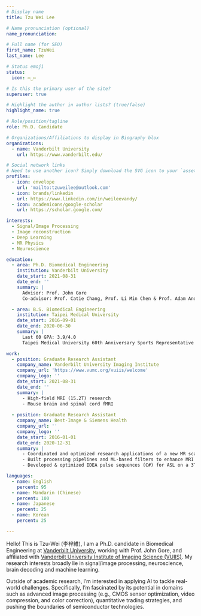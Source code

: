 ```yaml
---
# Display name
title: Tzu Wei Lee

# Name pronunciation (optional)
name_pronunciation: 

# Full name (for SEO)
first_name: TzuWei
last_name: Lee

# Status emoji
status: 
  icon: ⌓‿⌓

# Is this the primary user of the site?
superuser: true

# Highlight the author in author lists? (true/false)
highlight_name: true

# Role/position/tagline
role: Ph.D. Candidate

# Organizations/Affiliations to display in Biography blox
organizations:
  - name: Vanderbilt University
    url: https://www.vanderbilt.edu/

# Social network links
# Need to use another icon? Simply download the SVG icon to your `assets/media/icons/` folder.
profiles:
  - icon: envelope
    url: 'mailto:tzuweilee@outlook.com'
  - icon: brands/linkedin
    url: https://www.linkedin.com/in/weileevandy/
  - icon: academicons/google-scholar
    url: https://scholar.google.com/

interests:
  - Signal/Image Processing
  - Image reconstruction 
  - Deep Learning
  - MR Physics
  - Neuroscience

education:
  - area: Ph.D. Biomedical Engineering
    institution: Vanderbilt University
    date_start: 2021-08-31
    date_end: ''
    summary: |
      Advisor: Prof. John Gore  
      Co-advisor: Prof. Catie Chang, Prof. Li Min Chen & Prof. Adam Anderson 

  - area: B.S. Biomedical Engineering
    institution: Taipei Medical University
    date_start: 2016-09-01
    date_end: 2020-06-30
    summary: |
      Last 60 GPA: 3.9/4.0  
      Taipei Medical University 60th Anniversary Sports Representative 

work:
  - position: Graduate Research Assistant
    company_name: Vanderbilt University Imaging Institute
    company_url: 'https://www.vumc.org/vuiis/welcome'
    company_logo: ''
    date_start: 2021-08-31
    date_end: ''
    summary: |
      - High-field MRI (15.2T) research
      - Mouse brain and spinal cord fMRI 
      
  - position: Graduate Research Assistant
    company_name: Best-Image & Siemens Health
    company_url: ''
    company_logo: ''
    date_start: 2016-01-01
    date_end: 2020-12-31
    summary: |
      - Coordinated and optimized research applications of a new MR scanner @ Changhua Christian Hospital.
      - Built processing pipelines and ML-based filters to enhance MRI analysis for Alzheimer's disease research.
      - Developed & optimized IDEA pulse sequences (C#) for ASL on a 3T Siemens PRISMA MRI (VE11C).

languages:
  - name: English
    percent: 95
  - name: Mandarin (Chinese)
    percent: 100
  - name: Japanese
    percent: 25
  - name: Korean
    percent: 25

---
```

Hello! This is Tzu-Wei (李梓維), I am a Ph.D. candidate in Biomedical Engineering at [Vanderbilt University](https://www.vanderbilt.edu/), working with Prof. John Gore, and affiliated with [Vanderbilt University Institute of Imaging Science (VUIIS)](https://www.vumc.org/vuiis/welcome). My research interests broadly lie in signal/image processing, neuroscience, brain decoding and machine learning. 

Outside of academic research, I’m interested in applying AI to tackle real-world challenges. Specifically, I’m fascinated by its potential in domains such as advanced image processing (e.g., CMOS sensor optimization, video compression, and color correction), quantitative trading strategies, and pushing the boundaries of semiconductor technologies.

